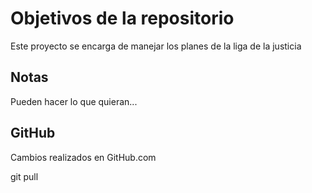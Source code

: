 # Objetivos de la repositorio

Este proyecto se encarga de manejar los planes de la liga de la justicia

## Notas
Pueden hacer lo que quieran...

## GitHub
Cambios realizados en GitHub.com 

 git pull
